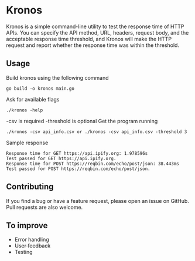 # Kronos
Kronos is a simple command-line utility to test the response time of HTTP APIs. You can specify the API method, URL, headers, request body, and the acceptable response time threshold, and Kronos will make the HTTP request and report whether the response time was within the threshold.
## Usage
Build kronos using the following command

    go build -o kronos main.go

Ask for available flags

    ./kronos -help

-csv is required
-threshold is optional
Get the program running

    ./kronos -csv api_info.csv or ./kronos -csv api_info.csv -threshold 3

Sample response

    Response time for GET https://api.ipify.org: 1.978596s
    Test passed for GET https://api.ipify.org.
    Response time for POST https://reqbin.com/echo/post/json: 38.443ms
    Test passed for POST https://reqbin.com/echo/post/json.

## Contributing
If you find a bug or have a feature request, please open an issue on GitHub. Pull requests are also welcome.
## To improve
- Error handling
- ~~User feedback~~
- Testing